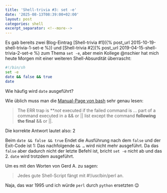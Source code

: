 ```yaml
---
title: 'Shell-trivia #3: set -e'
date: '2025-08-13T08:39:00+02:00'
layout: post
categories: shell
excerpt_separator: <!--more-->
---
```


Es gab bereits zwei Blog-Eintrag [Shell-trivia #1]({% post_url 2015-10-19-shell-trivia-1-set-e %}) und [Shell-trivia #2](% post_url 2019-04-15-shell-trivia-2-set-e %) zum Thema `set -e`, aber mein Kollege @nschier hat mich heute Morgen mit einer weiteren Shell-Absurdität überrascht:

```bash
#!/bin/sh
set -e
date && false && true
date
```

Wie häufig wird `date` ausgeführt?

<!--more-->

Wie üblich muss man die [Manual-Page von bash](https://manpages.debian.org/stretch/bash/bash.1.en.html#Shell_Function_Definitions) sehr genau lesen:

> The ERR trap is ***not* executed if the failed command is … part of a command executed in a && or || list except the command **following the final** && or ||.

Die korrekte Antwort lautet also: 2

Beim `date && false && true` Endet die Ausführung nach dem `false` und der Exit-Code ist 1:
Das nachfolgende `&& …` wird nicht mehr ausgeführt.
Da das `false` aber dadurch nicht der letzte Befehl ist, bricht `set -e` nicht ab und das 2. `date` wird trotzdem ausgeführt.

Um es mit den Worten von Gerd A. zu sagen:
> Jedes gute Shell-Script fängt mit #!/usr/bin/perl an.

Naja, das war 1995 und ich würde `perl` durch `python` ersetzten 😉
